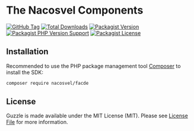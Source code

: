 # The Nacosvel Components

[![GitHub Tag](https://img.shields.io/github/v/tag/nacosvel/facde)](https://github.com/nacosvel/facde/tags)
[![Total Downloads](https://img.shields.io/packagist/dt/nacosvel/facde?style=flat-square)](https://packagist.org/packages/nacosvel/facde)
[![Packagist Version](https://img.shields.io/packagist/v/nacosvel/facde)](https://packagist.org/packages/nacosvel/facde)
[![Packagist PHP Version Support](https://img.shields.io/packagist/php-v/nacosvel/facde)](https://github.com/nacosvel/facde)
[![Packagist License](https://img.shields.io/github/license/nacosvel/facde)](https://github.com/nacosvel/facde)

## Installation

Recommended to use the PHP package management tool [Composer](https://getcomposer.org/) to install the SDK:

```bash
composer require nacosvel/facde
```

## License

Guzzle is made available under the MIT License (MIT). Please see [License File](LICENSE) for more information.
